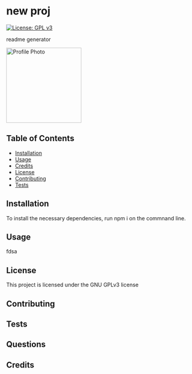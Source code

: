 
# new proj

[![License: GPL v3](https://img.shields.io/badge/License-GPL%20v3-blue.svg)](http://www.gnu.org/licenses/gpl-3.0)

readme generator

<img src="https://avatars0.githubusercontent.com/u/60050474?v=4" alt="Profile Photo" width="200px"/>

## Table of Contents

* [Installation](#installation)
* [Usage](#usage)
* [Credits](#credits)
* [License](#license)
* [Contributing](#contributing)
* [Tests](#tests)
## Installation

To install the necessary dependencies, run npm i on the commnand line.

## Usage

fdsa

## License

This project is licensed under the GNU GPLv3 license

## Contributing

## Tests

## Questions

## Credits

